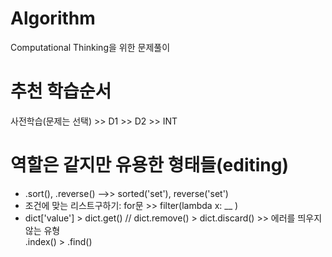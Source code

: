 # Algorithm
Computational Thinking을 위한 문제풀이 

# 추천 학습순서
사전학습(문제는 선택) >> D1 >> D2 >> INT 

# 역할은 같지만 유용한 형태들(editing)
- .sort(), .reverse() -->> sorted('set'), reverse('set')
- 조건에 맞는 리스트구하기: for문 >> filter(lambda x: __ )
- dict['value'] > dict.get()  //  dict.remove() > dict.discard()  >>  에러를 띄우지 않는 유형  
  .index()  >  .find()
